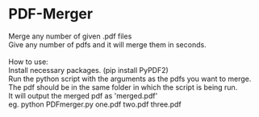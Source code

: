 # PDF-Merger
Merge any number of given .pdf files<br>
Give any number of pdfs and it will merge them in seconds.<br>
<br>
How to use:<br>
Install necessary packages. (pip install PyPDF2)<br>
Run the python script with the arguments as the pdfs you want to merge. The pdf should be in the same folder in which the script is being run.<br>
It will output the merged pdf as 'merged.pdf'<br>
eg. python PDFmerger.py one.pdf two.pdf three.pdf<br>
